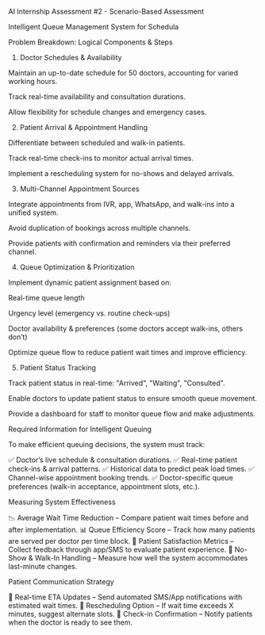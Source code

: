 AI Internship Assessment #2 - Scenario-Based Assessment

Intelligent Queue Management System for Schedula

Problem Breakdown: Logical Components & Steps

1. Doctor Schedules & Availability

Maintain an up-to-date schedule for 50 doctors, accounting for varied working hours.

Track real-time availability and consultation durations.

Allow flexibility for schedule changes and emergency cases.

2. Patient Arrival & Appointment Handling

Differentiate between scheduled and walk-in patients.

Track real-time check-ins to monitor actual arrival times.

Implement a rescheduling system for no-shows and delayed arrivals.

3. Multi-Channel Appointment Sources

Integrate appointments from IVR, app, WhatsApp, and walk-ins into a unified system.

Avoid duplication of bookings across multiple channels.

Provide patients with confirmation and reminders via their preferred channel.

4. Queue Optimization & Prioritization

Implement dynamic patient assignment based on:

Real-time queue length

Urgency level (emergency vs. routine check-ups)

Doctor availability & preferences (some doctors accept walk-ins, others don’t)

Optimize queue flow to reduce patient wait times and improve efficiency.

5. Patient Status Tracking

Track patient status in real-time: "Arrived", "Waiting", "Consulted".

Enable doctors to update patient status to ensure smooth queue movement.

Provide a dashboard for staff to monitor queue flow and make adjustments.

Required Information for Intelligent Queuing

To make efficient queuing decisions, the system must track:

✅ Doctor’s live schedule & consultation durations.
✅ Real-time patient check-ins & arrival patterns.
✅ Historical data to predict peak load times.
✅ Channel-wise appointment booking trends.
✅ Doctor-specific queue preferences (walk-in acceptance, appointment slots, etc.).

Measuring System Effectiveness

📉 Average Wait Time Reduction – Compare patient wait times before and after implementation.
📊 Queue Efficiency Score – Track how many patients are served per doctor per time block.
💬 Patient Satisfaction Metrics – Collect feedback through app/SMS to evaluate patient experience.
📌 No-Show & Walk-In Handling – Measure how well the system accommodates last-minute changes.

Patient Communication Strategy

🔹 Real-time ETA Updates – Send automated SMS/App notifications with estimated wait times.
🔹 Rescheduling Option – If wait time exceeds X minutes, suggest alternate slots.
🔹 Check-in Confirmation – Notify patients when the doctor is ready to see them.